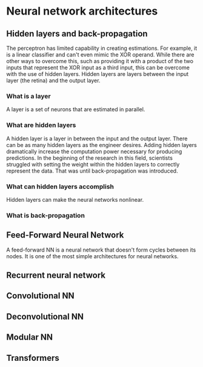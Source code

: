 # Neural network architectures

## Hidden layers and back-propagation
The perceptron has limited capability in creating estimations. For example, it is a linear classifier and can't even mimic the XOR operand. While there are other ways to overcome this, such as providing it with a product of the two inputs that represent the XOR input as a third input, this can be overcome with the use of hidden layers. Hidden layers are layers between the input layer (the retina) and the output layer. 
### What is a layer
A layer is a set of neurons that are estimated in parallel.
### What are hidden layers
A hidden layer is a layer in between the input and the output layer. There can be as many hidden layers as the engineer desires. Adding hidden layers dramatically increase the computation power necessary for producing predictions. In the beginning of the research in this field, scientists struggled with setting the weight within the hidden layers to correctly represent the data. That was until back-propagation was introduced. 

### What can hidden layers accomplish
Hidden layers can make the neural networks nonlinear.

### What is back-propagation

## Feed-Forward Neural Network
A feed-forward NN is a neural network that doesn't form cycles between its nodes. It is one of the most simple architectures for neural networks.

## Recurrent neural network

## Convolutional NN

## Deconvolutional NN

## Modular NN

## Transformers


